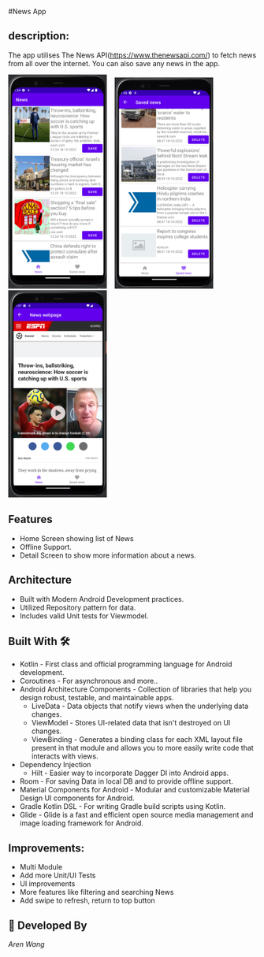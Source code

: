 #News App

## description: 

The app utilises The News API(https://www.thenewsapi.com/) to fetch news from all over the internet. You can also save any news in the app.

<img  src="/home_screen.png" width="200"/> &nbsp;&nbsp;  <img  src="/favourite_screen.png" width="200"/> &nbsp;&nbsp; <img  src="/webpage.png" width="200"/>

## Features
* Home Screen showing list of News
* Offline Support.
* Detail Screen to show more information about a news.

## Architecture
* Built with Modern Android Development practices.
* Utilized Repository pattern for data.
* Includes valid Unit tests for Viewmodel.

## Built With 🛠
- Kotlin - First class and official programming language for Android development.
- Coroutines - For asynchronous and more..
- Android Architecture Components - Collection of libraries that help you design robust, testable, and maintainable apps.
    - LiveData - Data objects that notify views when the underlying data changes.
    - ViewModel - Stores UI-related data that isn't destroyed on UI changes.
    - ViewBinding - Generates a binding class for each XML layout file present in that module and allows you to more easily write code that interacts with views.
- Dependency Injection
    - Hilt - Easier way to incorporate Dagger DI into Android apps.
- Room - For saving Data in local DB and to provide offline support.
- Material Components for Android - Modular and customizable Material Design UI components for Android.
- Gradle Kotlin DSL - For writing Gradle build scripts using Kotlin.
- Glide - Glide is a fast and efficient open source media management and image loading framework for Android.

## Improvements:
- Multi Module
- Add more Unit/UI Tests
- UI improvements
- More features like filtering and searching News
- Add swipe to refresh, return to top button 

## 👨 Developed By
*Aren Wang*
